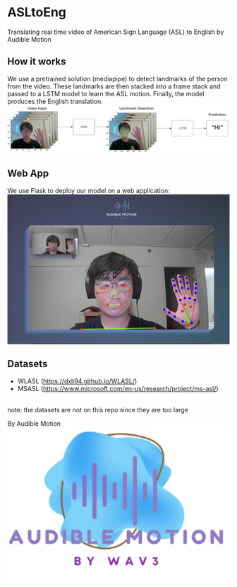 # ASLtoEng
Translating real time video of American Sign Language (ASL) to English by Audible Motion

## How it works
We use a pretrained solution (mediapipe) to detect landmarks of the person from the video. These landmarks are then stacked into a frame stack and passed to a LSTM model to learn the ASL motion. Finally, the model produces the English translation.
<br>
![Flow Chart](/images/flowchart.png)

## Web App
We use Flask to deploy our model on a web application:
<br>
![Web App](/images/webapp.png)

## Datasets
- WLASL (https://dxli94.github.io/WLASL/)
- MSASL (https://www.microsoft.com/en-us/research/project/ms-asl/)
<br>
note: the datasets are not on this repo since they are too large

By Audible Motion  <br>
![logo](/images/audiblemotionlogo.png)
